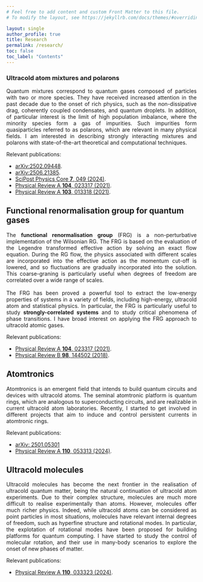 ```yaml
---
# Feel free to add content and custom Front Matter to this file.
# To modify the layout, see https://jekyllrb.com/docs/themes/#overriding-theme-defaults

layout: single
author_profile: true
title: Research
permalink: /research/
toc: false
toc_label: "Contents"
---
```



### Ultracold atom mixtures and polarons

<div style="text-align: justify">
Quantum mixtures correspond to quantum gases composed of particles with two or more species. They have received increased attention in the past decade due to the onset of rich physics, such as the non-dissipative drag, coherently coupled condensates, and quantum droplets. In addition, of particular interest is the limit of high population imbalance, where the minority species form a gas of impurities. Such impurities form quasiparticles referred to as polarons, which are relevant in many physical fields. I am interested in describing strongly interacting mixtures and polarons with state-of-the-art theoretical and computational techniques. 
</div>

Relevant publications:
* [arXiv:2502.09448](https://arxiv.org/abs/2502.09448).
* [arXiv:2506.21385](https://arxiv.org/abs/2506.21385).
* [SciPost Physics Core **7**, 049 (2024)](https://scipost.org/SciPostPhysCore.7.3.049).
* [Physical Review A **104**, 023317 (2021)](https://journals.aps.org/pra/abstract/10.1103/PhysRevA.104.023317).
* [Physical Review A **103**, 013318 (2021)](https://link.aps.org/doi/10.1103/PhysRevA.103.013318).


## Functional renormalisation group for quantum gases

<div style="text-align: justify">
The <b>functional renormalisation group</b> (FRG) is a non-perturbative implementation of the Wilsonian RG. The FRG is based on the evaluation of the Legendre transformed effective action by solving an exact flow equation. During the RG flow, the physics associated with different scales are incorporated into the effective action as the momentum cut-off is lowered, and so fluctuations are gradually incorporated into the solution. This coarse-graning is particularly useful when degrees of freedom are correlated over a wide range of scales.
<br><br>
The FRG has been proved a powerful tool to extract the low-energy properties of systems in a variety of fields, including high-energy, ultracold atom and statistical physics. In particular, the FRG is particularly useful to study <b>strongly-correlated systems</b> and to study critical phenomena of phase transitions. I have broad interest on applying the FRG approach to ultracold atomic gases.
</div>

Relevant publications:
* [Physical Review A **104**, 023317 (2021)](https://journals.aps.org/pra/abstract/10.1103/PhysRevA.104.023317).
* [Physical Review B **98**, 144502 (2018)](https://doi.org/10.1103/PhysRevB.98.144502).


## Atomtronics

<div style="text-align: justify">
Atomtronics is an emergent field that intends to build quantum circuits and devices with ultracold atoms. The seminal atomtronic platform is quantum rings, which are analogous to superconducting circuits, and are realizable in current ultracold atom laboratories. Recently, I started to get involved in different projects that aim to induce and control persistent currents in atomtronic rings.
</div>

Relevant publications:
* [arXiv: 2501.05301](https://arxiv.org/abs/2501.05301)
* [Physical Review A **110**, 053313 (2024)](https://journals.aps.org/pra/abstract/10.1103/PhysRevA.110.053313).

## Ultracold molecules

<div style="text-align: justify">
Ultracold molecules has become the next frontier in the realisation of ultracold quantum matter, being the natural continuation of ultracold atom experiments. Due to their complex structure, molecules are much more difficult to realise experimentally than atoms. However, molecules offer much richer physics. Indeed, while ultracold atoms can be considered as point particles in most situations, molecules have relevant internal degrees of freedom, such as hyperfine structure and rotational modes. In particular, the explotation of rotational modes have been proposed for building platforms for quantum computing. I have started to study the control of molecular rotation, and their use in many-body scenarios to explore the onset of new phases of matter.
</div>

Relevant publications:
* [Physical Review A **110**, 033323 (2024)](https://journals.aps.org/pra/abstract/10.1103/PhysRevA.110.033323).
